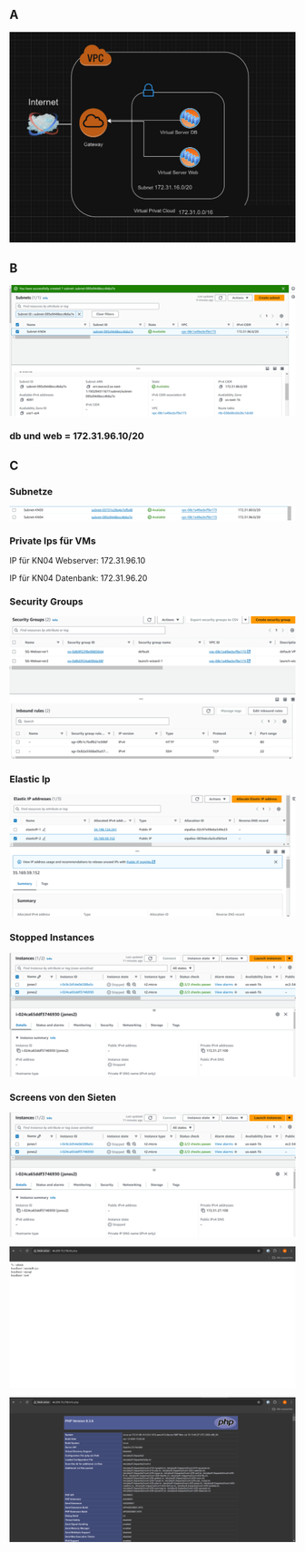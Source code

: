 ## A
![alt text](image.png)

## B 

![alt text](image-1.png)

### db und web = 172.31.96.10/20

## C 

### Subnetze 

![alt text](image-4.png)

### Private Ips für VMs

IP für KN04 Webserver: 172.31.96.10

IP für KN04 Datenbank: 172.31.96.20

### Security Groups

![alt text](image-2.png) 

### Elastic Ip 

![alt text](image-3.png) 

### Stopped Instances

 ![alt text](image-5.png)

 ### Screens von den Sieten 

 ![alt text](image-6.png) 

 ![alt text](image-7.png)

 ![alt text](image-8.png)